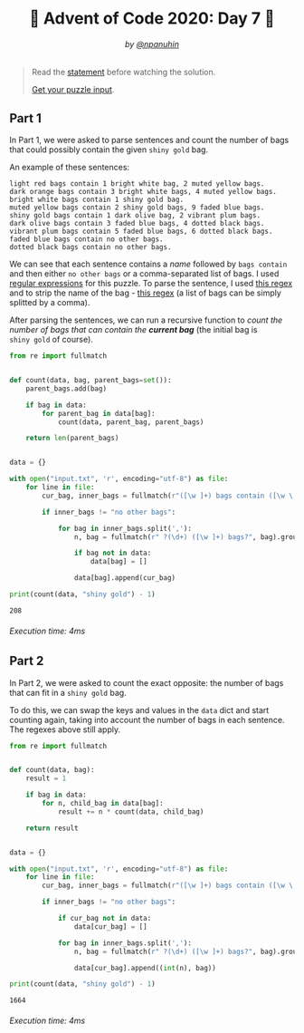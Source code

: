 <h1 align="center">🎄 Advent of Code 2020: Day 7 🎄</h1>
<h6 align="center">by <a href="https://github.com/npanuhin">@npanuhin</a></h6>

> Read the [statement](https://adventofcode.com/2020/day/7 "Visit adventofcode.com/2020/day/7") before watching the solution.
>
> [Get your puzzle input](https://adventofcode.com/2020/day/7/input "Open adventofcode.com/2020/day/7/input").


## Part 1

In Part 1, we were asked to parse sentences and count the number of bags that could possibly contain the given `shiny gold` bag.

An example of these sentences:
```
light red bags contain 1 bright white bag, 2 muted yellow bags.
dark orange bags contain 3 bright white bags, 4 muted yellow bags.
bright white bags contain 1 shiny gold bag.
muted yellow bags contain 2 shiny gold bags, 9 faded blue bags.
shiny gold bags contain 1 dark olive bag, 2 vibrant plum bags.
dark olive bags contain 3 faded blue bags, 4 dotted black bags.
vibrant plum bags contain 5 faded blue bags, 6 dotted black bags.
faded blue bags contain no other bags.
dotted black bags contain no other bags.
```

We can see that each sentence contains a *name* followed by `bags contain` and then either `no other bags` or a comma-separated list of bags. I used [regular expressions](https://en.wikipedia.org/wiki/Regular_expression "Visit wikipedia.org/Regular_expression") for this puzzle. To parse the sentence, I used [this regex](https://regex101.com/r/2O46M8/1) and to strip the name of the bag - [this regex](https://regex101.com/r/vvHX0M/1) (a list of bags can be simply splitted by a comma).

After parsing the sentences, we can run a recursive function to *count the number of bags that can contain the **current bag*** (the initial bag is `shiny gold` of course).

<!-- Execute code: "part1.py" -->
```python
from re import fullmatch


def count(data, bag, parent_bags=set()):
    parent_bags.add(bag)

    if bag in data:
        for parent_bag in data[bag]:
            count(data, parent_bag, parent_bags)

    return len(parent_bags)


data = {}

with open("input.txt", 'r', encoding="utf-8") as file:
    for line in file:
        cur_bag, inner_bags = fullmatch(r"([\w ]+) bags contain ([\w \,]+)\.", line.strip()).groups()

        if inner_bags != "no other bags":

            for bag in inner_bags.split(','):
                n, bag = fullmatch(r" ?(\d+) ([\w ]+) bags?", bag).groups()

                if bag not in data:
                    data[bag] = []

                data[bag].append(cur_bag)

print(count(data, "shiny gold") - 1)
```
```
208
```
###### Execution time: 4ms

## Part 2

In Part 2, we were asked to count the exact opposite: the number of bags that can fit in a `shiny gold` bag.

To do this, we can swap the keys and values in the `data` dict and start counting again, taking into account the number of bags in each sentence. The regexes above still apply.

<!-- Execute code: "part2.py" -->
```python
from re import fullmatch


def count(data, bag):
    result = 1

    if bag in data:
        for n, child_bag in data[bag]:
            result += n * count(data, child_bag)

    return result


data = {}

with open("input.txt", 'r', encoding="utf-8") as file:
    for line in file:
        cur_bag, inner_bags = fullmatch(r"([\w ]+) bags contain ([\w \,]+)\.", line.strip()).groups()

        if inner_bags != "no other bags":

            if cur_bag not in data:
                data[cur_bag] = []

            for bag in inner_bags.split(','):
                n, bag = fullmatch(r" ?(\d+) ([\w ]+) bags?", bag).groups()

                data[cur_bag].append((int(n), bag))

print(count(data, "shiny gold") - 1)
```
```
1664
```
###### Execution time: 4ms
